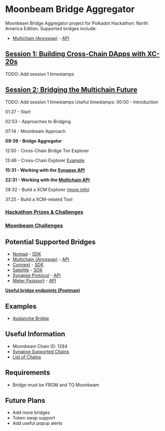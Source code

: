 # Moonbeam Bridge Aggregator

Moonbeam Bridge Aggregator project for Polkadot Hackathon: North America Edition. Supported bridges include:

- [Multichain (Anyswap)](https://app.multichain.org/#/router) - [API](https://github.com/anyswap/CrossChain-Bridge/wiki/CrossChain-Bridge-API#restful-api-reference)

## [Session 1: Building Cross-Chain DApps with XC-20s](https://www.crowdcast.io/e/polkadot-hackathon/1)

TODO: Add session 1 timestamps

## [Session 2: Bridging the Multichain Future](https://www.crowdcast.io/e/polkadot-hackathon)

TODO: Add session 1 timestamps
Useful timestamps:
00:00 - Introduction

01:27 - Start

02:53 - Approaches to Bridging

07:14 - Moonbeam Approach

**09:39 - Bridge Aggregator**

12:50 - Cross-Chain Bridge Txn Explorer

13:46 - Cross-Chain Explorer [Example](https://anyswap.net/)

**15:31 - Working with the [Synapse API](https://syn-api-x.herokuapp.com/apidoc)**

**22:31 - Working with the [Multichain API](https://github.com/anyswap/CrossChain-Bridge/wiki/Bridge-api-for-frontend)**

28:32 - Build a XCM Explorer [(more info)](https://www.crowdcast.io/e/polkadot-hackathon/1)

31:25 - Build a XCM-related Tool

### [Hackathon Prizes & Challenges](https://angelhack.notion.site/Polkadot-Hackathon-North-America-Edition-Participants-Guide-0f6d16e7db4849a9a4902241f0d4a5cf#7760e9aa3f5f4c8f90869504db40c665)

### [Moonbeam Challenges](https://angelhack.notion.site/Polkadot-Hackathon-North-America-Edition-Participants-Guide-0f6d16e7db4849a9a4902241f0d4a5cf#7760e9aa3f5f4c8f90869504db40c665)

## Potential Supported Bridges

- [Nomad](https://app.nomad.xyz/) - [SDK](https://docs.nomad.xyz/dev/sdk.html)
- [Multichain (Anyswap)](https://app.multichain.org/#/router) - [API](https://github.com/anyswap/CrossChain-Bridge/wiki/CrossChain-Bridge-API#restful-api-reference)
- [Connext](https://bridge.connext.network/?sendingChainId=1284) - [SDK](https://docs.connext.network/developers/sdk/sdk-quickstart)
- [Satellite](https://satellite.money/?source=moonbeam) - [SDK](https://docs.axelar.dev/dev/axelarjs-sdk/intro)
- [Synapse Protocol](https://synapseprotocol.com/) - [API](https://syn-api-x.herokuapp.com/apidoc/#api-_header)
- [Meter Passport](https://passport.meter.io/#/) - [API](https://github.com/meterio/meterify#web3-method-supported)

**[Useful bridge endpoints (Postman)](https://go.postman.co/workspace/Moonbeam-Bridge-Aggregator~68b21d5c-33c0-462c-a0a8-76f1cb33b699/collection/8082526-857baefb-97e3-46a8-bff9-b11cae311bf2)**

## Examples

- [Avalanche Bridge](https://bridge.avax.network/)

## Useful Information

- Moonbeam Chain ID: 1284
- [Synapse Supported Chains](https://github.com/synapsecns/sdk/blob/master/src/common/chainid.ts#L1)
- [List of Chains](https://chainlist.org/)

## Requirements

- Bridge must be FROM and TO Moonbeam

## Future Plans

- Add more bridges
- Token swap support
- Add useful popup alerts
